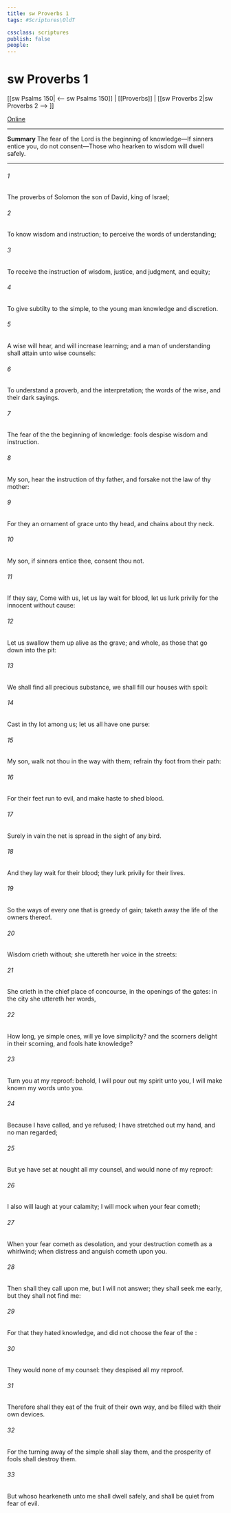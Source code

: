 ```yaml
---
title: sw Proverbs 1
tags: #Scriptures\OldT

cssclass: scriptures
publish: false
people:
---
```


# sw Proverbs 1
[[sw Psalms 150| <-- sw Psalms 150]] | [[Proverbs]] | [[sw Proverbs 2|sw Proverbs 2 --> ]]

[Online](https://churchofjesuschrist.org/study/scriptures/ot/prov/1?lang=eng)

---
__Summary__
The fear of the Lord is the beginning of knowledge—If sinners entice you, do not consent—Those who hearken to wisdom will dwell safely.

---
###### 1 
The proverbs of Solomon the son of David, king of Israel;

###### 2 
To know wisdom and instruction; to perceive the words of understanding;

###### 3 
To receive the instruction of wisdom, justice, and judgment, and equity;

###### 4 
To give subtilty to the simple, to the young man knowledge and discretion.

###### 5 
A wise  will hear, and will increase learning; and a man of understanding shall attain unto wise counsels:

###### 6 
To understand a proverb, and the interpretation; the words of the wise, and their dark sayings.

###### 7 
The fear of the   the beginning of knowledge:  fools despise wisdom and instruction.

###### 8 
My son, hear the instruction of thy father, and forsake not the law of thy mother:

###### 9 
For they  an ornament of grace unto thy head, and chains about thy neck.

###### 10 
My son, if sinners entice thee, consent thou not.

###### 11 
If they say, Come with us, let us lay wait for blood, let us lurk privily for the innocent without cause:

###### 12 
Let us swallow them up alive as the grave; and whole, as those that go down into the pit:

###### 13 
We shall find all precious substance, we shall fill our houses with spoil:

###### 14 
Cast in thy lot among us; let us all have one purse:

###### 15 
My son, walk not thou in the way with them; refrain thy foot from their path:

###### 16 
For their feet run to evil, and make haste to shed blood.

###### 17 
Surely in vain the net is spread in the sight of any bird.

###### 18 
And they lay wait for their  blood; they lurk privily for their  lives.

###### 19 
So  the ways of every one that is greedy of gain;  taketh away the life of the owners thereof.

###### 20 
Wisdom crieth without; she uttereth her voice in the streets:

###### 21 
She crieth in the chief place of concourse, in the openings of the gates: in the city she uttereth her words, 

###### 22 
How long, ye simple ones, will ye love simplicity? and the scorners delight in their scorning, and fools hate knowledge?

###### 23 
Turn you at my reproof: behold, I will pour out my spirit unto you, I will make known my words unto you.

###### 24 
Because I have called, and ye refused; I have stretched out my hand, and no man regarded;

###### 25 
But ye have set at nought all my counsel, and would none of my reproof:

###### 26 
I also will laugh at your calamity; I will mock when your fear cometh;

###### 27 
When your fear cometh as desolation, and your destruction cometh as a whirlwind; when distress and anguish cometh upon you.

###### 28 
Then shall they call upon me, but I will not answer; they shall seek me early, but they shall not find me:

###### 29 
For that they hated knowledge, and did not choose the fear of the :

###### 30 
They would none of my counsel: they despised all my reproof.

###### 31 
Therefore shall they eat of the fruit of their own way, and be filled with their own devices.

###### 32 
For the turning away of the simple shall slay them, and the prosperity of fools shall destroy them.

###### 33 
But whoso hearkeneth unto me shall dwell safely, and shall be quiet from fear of evil.

